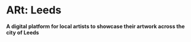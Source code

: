 # ARt: Leeds

**A digital platform for local artists to showcase their artwork across the city of Leeds**


<!-- ## Getting Started

These instructions will get you a copy of the project up and running on your local machine.

## Step 1 - Prerequisites 

In order to use this project you'll need the following;

1. A text editor (I used VS code)
2. A heroku account to view your requests (optional).

## Step 2 - Set up your own version of the repo

Clone this repo;

```bash
git clone https://github.com/clo2202/fe-nc-news
```

## Step 3 - Getting started with your project

Once you're in the repo, ensure you have downloaded all of the dependencies using the following command;

```bash
npm install

# This will download all the dependencies required to work with this project.
```

## Deployment

```bash
npm start

# Runs the app in the development mode. Open [http://localhost:3000](http://localhost:3000) to view it in the browser.
```
## Built With 

* React - the frontend
* SQL - the database
* Heroku - hosting website for the application & database

## Authors  -->